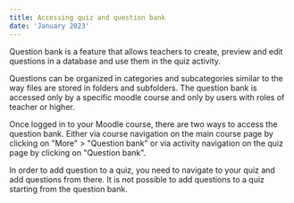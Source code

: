 ```yaml
---
title: Accessing quiz and question bank
date: 'January 2023'
---
```


Question bank is a feature that allows teachers to create, preview and edit questions in a database and use them in the quiz activity. 

Questions can be organized in categories and subcategories similar to the way files are stored in folders and subfolders. The question bank is accessed only by a specific moodle course and only by users with roles of teacher or higher. 

Once logged in to your Moodle course, there are two ways to access the question bank. Either via course navigation on the main course page by clicking on "More" > "Question bank" or via activity navigation on the quiz page by clicking on "Question bank". 

In order to add question to a quiz, you need to navigate to your quiz and add questions from there. It is not possible to add questions to a quiz starting from the question bank.

